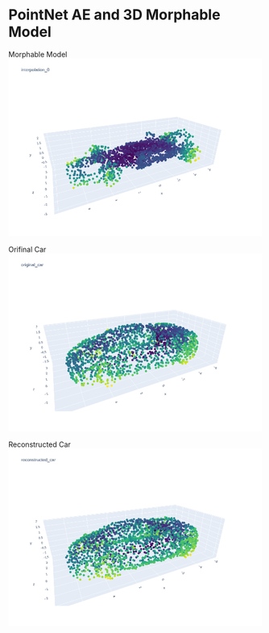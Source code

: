 # PointNet AE and 3D Morphable Model

Morphable Model
![](images/interpolation_car.gif)

Orifinal Car
![](images/original_car.png)

Reconstructed Car
![](images/reconstructed_car.png)
